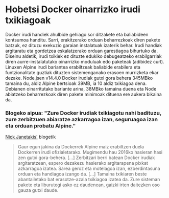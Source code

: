 # Hobetsi Docker oinarrizko irudi txikiagoak

Docker irudi handiek ahulbide gehiago sor ditzakete eta baliabideen kontsumoa handitu. Sarri, erakitzerako orduan beharrezkoak diren pakete batzuk, ez dituzu exekuzio garaian instalatuak izaterik behar. Irudi handiak argitaratu eta gordetzea eskalatzerako orduan garestiagoa bihurtuko da. Diseinu aldetik, irudi txikiek ez dituzte edukiko debugeatzeko erabilgarriak diren aurre-instalatutako oinarrizko moduluak edo paketeak (adibidez curl).
Linuxen Alpine irudi bariantea erabiltzeak baliabide erabilera eta funtzionalitate guztiak dituzten sistemenganako erasoen murrizketa ekar dezake. Node.jsen v14.4.0 Docker irudiak gutxi gora behera 345MBko tamaina du, aldiz Alpine bertsioak 39MB, ia 10 aldiz txikiagoa dena.
Debianen oinarritutako bariante arina, 38MBko tamaina duena eta Node abiatzeko beharrezkoak diren pakete minimoak dituena ere aukera bikaina da.

### Blogeko aipua: "Zure Docker irudiak txikiagotu nahi badituzu, zure zerbitzuen abiaratze azkarragoa izan, seguruagoa izan eta orduan probatu Alpine."

[Nick Janetakis'](https://nickjanetakis.com/blog/the-3-biggest-wins-when-using-alpine-as-a-base-docker-image) blogetik

> Gaur egun jakina da Dockerrek Alpine maiz erabiltzen duela Dockerren irudi ofizialetarako. Mugimendu hau 2016ko hasieran hasi zen gutxi gora-behera. [...]
  Zerbitzari berri batean Docker irudiak argitaratzean, espero dezakezu hasierako argitarapena pixkat azkarragoa izatea. Sarea geroz eta motelagoa izan, ezberdintasuna orduan eta handiagoa izango da. [...] Tamaina txikiaren beste abantailetako bat erasotze-azala txikiagoa izatea da. Zure sisteman pakete eta liburutegi asko ez daudenean, gaizki irten daitezken oso gauza gutxi daude.
